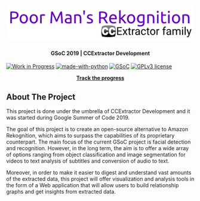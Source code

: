 <!-- PROJECT LOGO -->
<br />
<p align="center">
  <a href="https://github.com/othneildrew/Best-README-Template">
    <img src="resources/static/logo.png" alt="Logo">
  </a>
  <h4 align="center">GSoC 2019 | CCExtractor Development</h4>
</p>

[![Work in Progress](https://img.shields.io/badge/Status-Work%20In%20Progress-Blue.svg)](https://shields.io/)
[![made-with-python](https://img.shields.io/badge/Made%20with-Python-1f425f.svg)](https://www.python.org/)
[![GSoC](https://img.shields.io/badge/GSoC-2019-Red.svg)](https://summerofcode.withgoogle.com/dashboard/project/6506536917008384/overview/)
[![GPLv3 license](https://img.shields.io/badge/License-GPLv3-blue.svg)](http://perso.crans.org/besson/LICENSE.html)


  <p align="center">
    <a href="http://fedoskin.org/category/gsoc-2019/"><strong>Track the progress</strong></a>
<!--     <a href="https://github.com/othneildrew/Best-README-Template/issues">Questions?</a> -->
<!--     · -->
<!--     <a href="https://github.com/othneildrew/Best-README-Template/issues">Request Feature</a> -->
  </p>

## About The Project
  This project is done under the umbrella of CCExtractor Development and it was started during Google Summer of Code 2019.
  
  The goal of this project is to create an open-source alternative to Amazon Rekognition, which aims to surpass the capabilities of its proprietary counterpart. The main focus of the current GSoC project is facial detection and recognition. However, in the long term, the aim is to offer a wide array of options ranging from object classification and image segmentation for videos to text analysis of subtitles and conversion of audio to text. 

  Moreover, in order to make it easier to digest and understand vast amounts of the extracted data, this project will offer visualization and analysis tools in the form of a Web application that will allow users to build relationship graphs and get insights from extracted data.


## 
